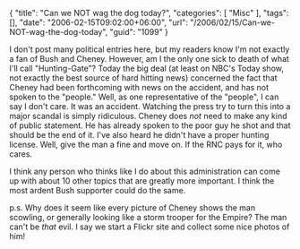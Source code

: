 {
	"title": "Can we NOT wag the dog today?",
	"categories": [
		"Misc"
	],
	"tags": [],
	"date": "2006-02-15T09:02:00+06:00",
	"url": "/2006/02/15/Can-we-NOT-wag-the-dog-today",
	"guid": "1099"
}

I don't post many political entries here, but my readers know I'm not exactly a fan of Bush and Cheney. However, am I the only one sick to death of what I'll call "Hunting-Gate"? Today the big deal (at least on NBC's Today show, not exactly the best source of hard hitting news) concerned the fact that Cheney had been forthcoming with news on the accident, and has not spoken to the "people." Well, as one representative of the "people", I can say I don't care. It was an accident. Watching the press try to turn this into a major scandal is simply ridiculous. Cheney does <i>not</i> need to make any kind of public statement. He has already spoken to the poor guy he shot and that should be the end of it. I've also heard he didn't have a proper hunting license. Well, give the man a fine and move on. If the RNC pays for it, who cares.

I think any person who thinks like I do about this administration can come up with about 10 other topics that are greatly more important. I think the most ardent Bush supporter could do the same. 

p.s. Why does it seem like every picture of Cheney shows the man scowling, or generally looking like a storm trooper for the Empire? The man can't be <i>that</i> evil. I say we start a Flickr site and collect some nice photos of him!